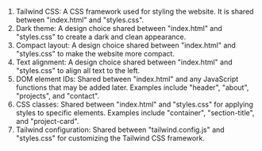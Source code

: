 1. Tailwind CSS: A CSS framework used for styling the website. It is shared between "index.html" and "styles.css".
2. Dark theme: A design choice shared between "index.html" and "styles.css" to create a dark and clean appearance.
3. Compact layout: A design choice shared between "index.html" and "styles.css" to make the website more compact.
4. Text alignment: A design choice shared between "index.html" and "styles.css" to align all text to the left.
5. DOM element IDs: Shared between "index.html" and any JavaScript functions that may be added later. Examples include "header", "about", "projects", and "contact".
6. CSS classes: Shared between "index.html" and "styles.css" for applying styles to specific elements. Examples include "container", "section-title", and "project-card".
7. Tailwind configuration: Shared between "tailwind.config.js" and "styles.css" for customizing the Tailwind CSS framework.